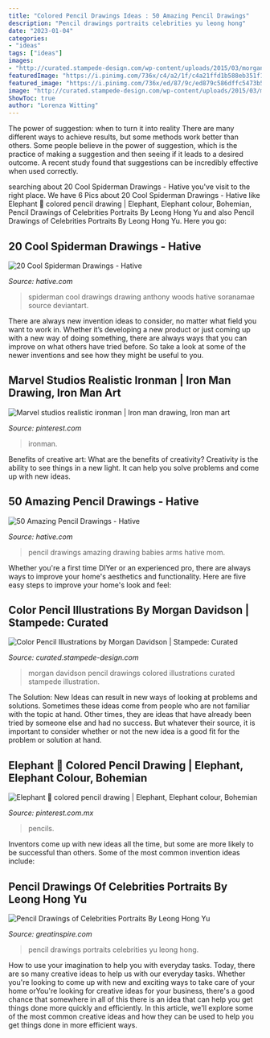 ```yaml
---
title: "Colored Pencil Drawings Ideas : 50 Amazing Pencil Drawings"
description: "Pencil drawings portraits celebrities yu leong hong"
date: "2023-01-04"
categories:
- "ideas"
tags: ["ideas"]
images:
- "http://curated.stampede-design.com/wp-content/uploads/2015/03/morgan-davidson7.jpg"
featuredImage: "https://i.pinimg.com/736x/c4/a2/1f/c4a21ffd1b588eb351f17df645f82f72.jpg"
featured_image: "https://i.pinimg.com/736x/ed/87/9c/ed879c586dffc5473b52460b410e3423--colored-pencil-drawings-colored-pencils.jpg"
image: "http://curated.stampede-design.com/wp-content/uploads/2015/03/morgan-davidson7.jpg"
ShowToc: true
author: "Lorenza Witting"
---
```



The power of suggestion: when to turn it into reality
There are many different ways to achieve results, but some methods work better than others. Some people believe in the power of suggestion, which is the practice of making a suggestion and then seeing if it leads to a desired outcome. A recent study found that suggestions can be incredibly effective when used correctly.

	

		
searching about 20 Cool Spiderman Drawings - Hative you've visit to the right place. We have 6 Pics about 20 Cool Spiderman Drawings - Hative like Elephant 🐘 colored pencil drawing | Elephant, Elephant colour, Bohemian, Pencil Drawings of Celebrities Portraits By Leong Hong Yu and also Pencil Drawings of Celebrities Portraits By Leong Hong Yu. Here you go:
		
    
## 20 Cool Spiderman Drawings - Hative

<img loading=lazy src="https://hative.com/wp-content/uploads/2014/07/spiderman-drawings/6-spiderman-drawings.jpg" onerror="this.onerror=null;this.src='https://tse2.mm.bing.net/th?id=OIP.z5GgcAyBC4O8_uCadql1DQHaKN&amp;pid=15.1';" alt="20 Cool Spiderman Drawings - Hative">

_Source: hative.com_

>spiderman cool drawings drawing anthony woods hative soranamae source deviantart. 

	

There are always new invention ideas to consider, no matter what field you want to work in. Whether it’s developing a new product or just coming up with a new way of doing something, there are always ways that you can improve on what others have tried before. So take a look at some of the newer inventions and see how they might be useful to you.

    
## Marvel Studios Realistic Ironman | Iron Man Drawing, Iron Man Art

<img loading=lazy src="https://i.pinimg.com/736x/c4/a2/1f/c4a21ffd1b588eb351f17df645f82f72.jpg" onerror="this.onerror=null;this.src='https://tse3.mm.bing.net/th?id=OIP.50-djV-sq74YYONus3jyKgHaKB&amp;pid=15.1';" alt="Marvel studios realistic ironman | Iron man drawing, Iron man art">

_Source: pinterest.com_

>ironman. 

	

Benefits of creative art: What are the benefits of creativity?
Creativity is the ability to see things in a new light. It can help you solve problems and come up with new ideas.

    
## 50 Amazing Pencil Drawings - Hative

<img loading=lazy src="https://hative.com/wp-content/uploads/2013/07/baby-in-moms-arms-pencil-drawing.jpg" onerror="this.onerror=null;this.src='https://tse2.mm.bing.net/th?id=OIP.L0CmJTLacpiUbJ2AZOE7AQHaKo&amp;pid=15.1';" alt="50 Amazing Pencil Drawings - Hative">

_Source: hative.com_

>pencil drawings amazing drawing babies arms hative mom. 

	

Whether you're a first time DIYer or an experienced pro, there are always ways to improve your home's aesthetics and functionality. Here are five easy steps to improve your home's look and feel: 

    
## Color Pencil Illustrations By Morgan Davidson | Stampede: Curated

<img loading=lazy src="http://curated.stampede-design.com/wp-content/uploads/2015/03/morgan-davidson7.jpg" onerror="this.onerror=null;this.src='https://tse4.mm.bing.net/th?id=OIP.lF4XoqTUerdGnxpKZ-fjwwHaJ4&amp;pid=15.1';" alt="Color Pencil Illustrations by Morgan Davidson | Stampede: Curated">

_Source: curated.stampede-design.com_

>morgan davidson pencil drawings colored illustrations curated stampede illustration. 

	

The Solution:
New Ideas can result in new ways of looking at problems and solutions. Sometimes these ideas come from people who are not familiar with the topic at hand. Other times, they are ideas that have already been tried by someone else and had no success. But whatever their source, it is important to consider whether or not the new idea is a good fit for the problem or solution at hand.

    
## Elephant 🐘 Colored Pencil Drawing | Elephant, Elephant Colour, Bohemian

<img loading=lazy src="https://i.pinimg.com/736x/ed/87/9c/ed879c586dffc5473b52460b410e3423--colored-pencil-drawings-colored-pencils.jpg" onerror="this.onerror=null;this.src='https://tse2.mm.bing.net/th?id=OIP.HL8mX2nszta7j9n3U-fzhQDYEg&amp;pid=15.1';" alt="Elephant 🐘 colored pencil drawing | Elephant, Elephant colour, Bohemian">

_Source: pinterest.com.mx_

>pencils. 

	

Inventors come up with new ideas all the time, but some are more likely to be successful than others. Some of the most common invention ideas include:

    
## Pencil Drawings Of Celebrities Portraits By Leong Hong Yu

<img loading=lazy src="https://greatinspire.com/wp-content/uploads/2015/08/Pencil-Drawings-of-Celebrities-Portraits-By-Leong-Hong-Yu-16.jpg" onerror="this.onerror=null;this.src='https://tse3.mm.bing.net/th?id=OIP.IbrtjFm2HfzHX0vpLVIw4gHaKd&amp;pid=15.1';" alt="Pencil Drawings of Celebrities Portraits By Leong Hong Yu">

_Source: greatinspire.com_

>pencil drawings portraits celebrities yu leong hong. 

	

How to use your imagination to help you with everyday tasks.
Today, there are so many creative ideas to help us with our everyday tasks. Whether you're looking to come up with new and exciting ways to take care of your home orYou're looking for creative ideas for your business, there's a good chance that somewhere in all of this there is an idea that can help you get things done more quickly and efficiently. In this article, we'll explore some of the most common creative ideas and how they can be used to help you get things done in more efficient ways.

